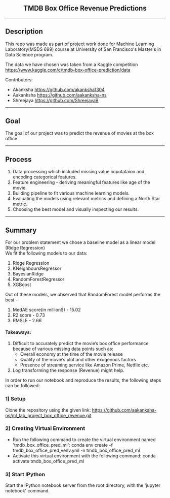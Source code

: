 <center><h2>TMDB Box Office Revenue Predictions</h2></center>


----
Description
----

This repo was made as part of project work done for Machine Learning Laboratory(MSDS 699) course at University of San Francisco's Master's in Data Science program. 

The data we have chosen was taken from a Kaggle competition https://www.kaggle.com/c/tmdb-box-office-prediction/data

Contributors:

- Akanksha https://github.com/akanksha1304
- Aakanksha https://github.com/aakanksha-ns
- Shreejaya https://github.com/ShreejayaB

----
Goal
----
The goal of our project was to predict the revenue of movies at the box office.

----
Process
----

1. Data processing which included missing value imputataion and encoding categorical features.
2. Feature engineering - deriving meaningful features like age of the movie.
3. Building pipeline to fit various machine learning models.
4. Evaluating the models using relevant metrics and defining a North Star metric.
5. Choosing the best model and visually inspecting our results. 

----
Summary 
----
For our problem statement we chose a baseline model as a linear model (Ridge Regression)<br>
We fit the following models to our data:<br>
1. Ridge Regression
2. KNeighboursRegressor
3. BayesianRidge
4. RandomForestRegressor
5. XGBoost

Out of these models, we observed that RandomForest model performs the best - <br>
1. MedAE score(in million$) - 15.02<br>
2. R2 score - 0.73<br>
3. RMSLE - 2.66<br>

#### Takeaways:
1. Difficult to accurately predict the movie’s box office performance because of various missing data points such as:<br>
	* Overall economy at the time of the movie release<br>
	* Quality of the movie’s plot and other exogenous factors<br>
	* Presence of streaming service like Amazon Prime, Netflix etc.<br>
2. Log transforming the response (Revenue) might help.


In order to run our notebook and reproduce the results, the following steps can be followed:

### 1) Setup
Clone the repository using the given link: https://github.com/aakanksha-ns/ml_lab_project_box_office_revenue.git
### 2) Creating Virtual Environment
* Run the following command to create the virtual environment named 'tmdb_box_office_pred_ml':
conda env create -f tmdb_box_office_pred_venv.yml -n tmdb_box_office_pred_ml
* Activate this virtual environment with the following command:
conda activate tmdb_box_office_pred_ml

### 3) Start IPython
Start the IPython notebook server from the root directory, with the 'jupyter notebook' command.